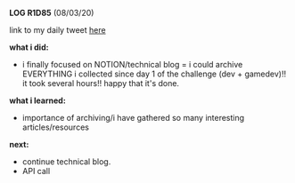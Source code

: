 **LOG R1D85** (08/03/20)

link to my daily tweet [here](https://twitter.com/Nightcoder2/status/1236555845724524544)

**what i did:**

- i finally focused on NOTION/technical blog = i could archive EVERYTHING i collected since day 1 of the challenge (dev + gamedev)!! it took several hours!! happy that it's done.


**what i learned:**

- importance of archiving/i have gathered so many interesting articles/resources 


**next:**

- continue technical blog.
- API call
